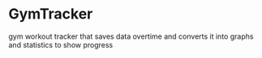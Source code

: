 # GymTracker
gym workout tracker that saves data overtime and converts it into graphs and statistics to show progress
